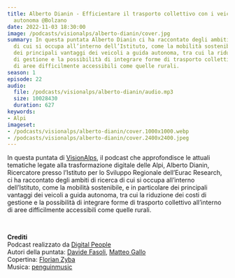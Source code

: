```yaml
---
title: Alberto Dianin - Efficientare il trasporto collettivo con i veicoli a guida
  autonoma @Bolzano
date: 2022-11-03 18:30:00
image: /podcasts/visionalps/alberto-dianin/cover.jpg
summary: In questa puntata Alberto Dianin ci ha raccontato degli ambiti di ricerca
  di cui si occupa all’interno dell’Istituto, come la mobilità sostenibile, e in particolare
  dei principali vantaggi dei veicoli a guida autonoma, tra cui la riduzione dei costi
  di gestione e la possibilità di integrare forme di trasporto collettivo all’interno
  di aree difficilmente accessibili come quelle rurali.
season: 1
episode: 22
audio:
  file: /podcasts/visionalps/alberto-dianin/audio.mp3
  size: 10028430
  duration: 627
keywords:
- Alpi
imageset:
- /podcasts/visionalps/alberto-dianin/cover.1000x1000.webp
- /podcasts/visionalps/alberto-dianin/cover.2400x2400.jpeg
---
```


In questa puntata di [VisionAlps](https://www.visionalps.com/), il podcast che approfondisce le attuali tematiche legate alla trasformazione digitale delle Alpi, Alberto Dianin, Ricercatore presso l’Istituto per lo Sviluppo Regionale dell’Eurac Research, ci ha raccontato degli ambiti di ricerca di cui si occupa all’interno dell’Istituto, come la mobilità sostenibile, e in particolare dei principali vantaggi dei veicoli a guida autonoma, tra cui la riduzione dei costi di gestione e la possibilità di integrare forme di trasporto collettivo all’interno di aree difficilmente accessibili come quelle rurali.

<br>

**Crediti**<br>
Podcast realizzato da [Digital People](https://w3id.org/digitalpeople)<br>
Autori della puntata: [Davide Fasoli](https://www.linkedin.com/in/davide-fasoli-2b3246179/), [Matteo Gallo](https://www.linkedin.com/in/matteo-gallo-4a5ab31a8/)<br>
Copertina: [Florian Zyba](https://www.linkedin.com/in/florian-zyba/)<br>
Musica: [penguinmusic](https://pixabay.com/users/penguinmusic-24940186/)